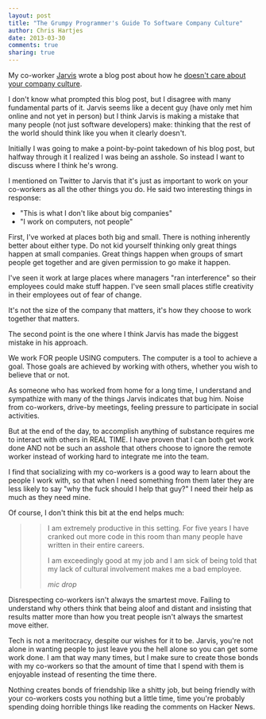 ```yaml
---
layout: post
title: "The Grumpy Programmer's Guide To Software Company Culture"
author: Chris Hartjes
date: 2013-03-30
comments: true
sharing: true
---
```

My co-worker [Jarvis](https://twitter.com/chipersoft) wrote a blog post
about how he [doesn't care about your company culture](http://chipersoft.com/p/I-Dont-Care-About-Your-Culture/).

I don't know what prompted this blog post, but I disagree with many fundamental
parts of it. Jarvis seems like a decent guy (have only met him online and not
yet in person) but I think Jarvis is making a mistake that many people (not
just software developers) make: thinking that the rest of the world should
think like you when it clearly doesn't.

Initially I was going to make a point-by-point takedown of his blog post, but
halfway through it I realized I was being an asshole. So instead I want to
discuss where I think he's wrong.

I mentioned on Twitter to Jarvis that it's just as important to work on your
co-workers as all the other things you do. He said two interesting things in
response:

* "This is what I don't like about big companies"
* "I work on computers, not people"

First, I've worked at places both big and small. There is nothing inherently
better about either type. Do not kid yourself thinking only great things
happen at small companies. Great things happen when groups of smart people
get together and are given permission to go make it happen.

I've seen it work at large places where managers "ran interference" so their
employees could make stuff happen. I've seen small places stifle creativity
in their employees out of fear of change.

It's not the size of the company that matters, it's how they choose to work
together that matters.

The second point is the one where I think Jarvis has made the biggest mistake
in his approach. 

We work FOR people USING computers. The computer is a tool
to achieve a goal. Those goals are achieved by working with others, whether
you wish to believe that or not.

As someone who has worked from home for a long time, I understand and
sympathize with many of the things Jarvis indicates that bug him. Noise
from co-workers, drive-by meetings, feeling pressure to participate in
social activities.  

But at the end of the day, to accomplish anything of substance requires me
to interact with others in REAL TIME. I have proven that I can both get work
done AND not be such an asshole that others choose to ignore the remote
worker instead of working hard to integrate me into the team.

I find that socializing with my co-workers is a good way to learn about the
people I work with, so that when I need something from them later they are
less likely to say "why the fuck should I help that guy?" I need their help
as much as they need mine.

Of course, I don't think this bit at the end helps much:

>> I am extremely productive in this setting. For five years I have cranked out more code in this room than many people have written in their entire careers.
>> 
>> I am exceedingly good at my job and I am sick of being told that my lack of cultural involvement makes me a bad employee.
>>
>> *mic drop* 

Disrespecting co-workers isn't always the smartest move. Failing to understand
why others think that being aloof and distant and insisting that results matter
more than how you treat people isn't always the smartest move either.

Tech is not a meritocracy, despite our wishes for it to be. Jarvis, you're not
alone in wanting people to just leave you the hell alone so you can get some
work done. I am that way many times, but I make sure to create those bonds
with my co-workers so that the amount of time that I spend with them is
enjoyable instead of resenting the time there.

Nothing creates bonds of friendship like a shitty job, but being friendly with
your co-workers costs you nothing but a little time, time you're probably
spending doing horrible things like reading the comments on Hacker News.
